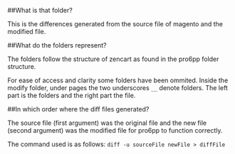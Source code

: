 ##What is that folder?

This is the differences generated from the source file of magento and the modified file.

##What do the folders represent?

The folders follow the structure of zencart as found in the pro6pp folder structure.

For ease of access and clarity some folders have been ommited.
Inside the modify folder, under pages the two underscores `__` denote folders.
The left part is the folders and the right part the file.

##In which order where the diff files generated?

The source file (first argument) was the original file and the new file (second argument) was the modified file for pro6pp to function correctly.

The command used is as follows: `diff -u sourceFile newFile > diffFile`